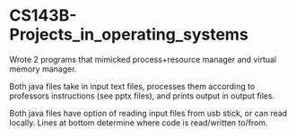# CS143B-Projects_in_operating_systems
Wrote 2 programs that mimicked process+resource manager and virtual memory manager.

Both java files take in input text files, processes them according to professors instructions (see pptx files),
and prints output in output files.

Both java files have option of reading input files from usb stick, or can read locally.
Lines at bottom determine where code is read/written to/from.
